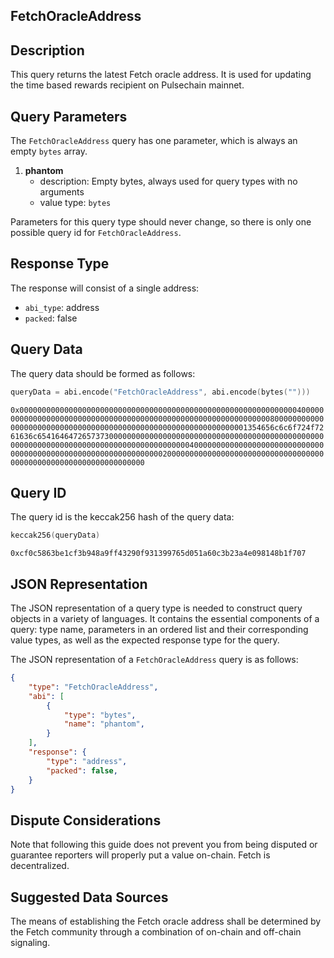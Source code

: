 ## FetchOracleAddress

## Description

This query returns the latest Fetch oracle address. It is used for updating the time based rewards recipient on Pulsechain mainnet.


## Query Parameters

The `FetchOracleAddress` query has one parameter, which is always an empty `bytes` array.

1. **phantom**
   - description: Empty bytes, always used for query types with no arguments
   - value type: `bytes`

Parameters for this query type should never change, so there is only one possible query id for `FetchOracleAddress`.


## Response Type

The response will consist of a single address:

- `abi_type`: address
- `packed`: false

## Query Data

The query data should be formed as follows:

```s
queryData = abi.encode("FetchOracleAddress", abi.encode(bytes("")))
```

`0x00000000000000000000000000000000000000000000000000000000000000400000000000000000000000000000000000000000000000000000000000000080000000000000000000000000000000000000000000000000000000000000001354656c6c6f724f7261636c654164647265737300000000000000000000000000000000000000000000000000000000000000000000000000000000000000004000000000000000000000000000000000000000000000000000000000000000200000000000000000000000000000000000000000000000000000000000000000`

## Query ID

The query id is the keccak256 hash of the query data:

```s
keccak256(queryData)
```

`0xcf0c5863be1cf3b948a9ff43290f931399765d051a60c3b23a4e098148b1f707`


## JSON Representation
The JSON representation of a query type is needed to construct query objects in a variety of languages. It contains the essential components of a query: type name, parameters in an ordered list and their corresponding value types, as well as the expected response type for the query.

The JSON representation of a `FetchOracleAddress` query is as follows:
```json
{
    "type": "FetchOracleAddress",
    "abi": [
        {
            "type": "bytes",
            "name": "phantom",
        }
    ],
    "response": {
        "type": "address",
        "packed": false,
    }
}
```


## Dispute Considerations

Note that following this guide does not prevent you from being disputed or guarantee reporters will properly put a value on-chain. Fetch is decentralized.  

## Suggested Data Sources

The means of establishing the Fetch oracle address shall be determined by the Fetch community through a combination of on-chain and off-chain signaling.
